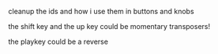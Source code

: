 cleanup the ids and how i use them in buttons and knobs

the shift key and the up key could be momentary transposers!

the playkey could be a reverse